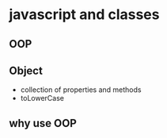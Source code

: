 # javascript and classes

## OOP

## Object
- collection of properties and methods
- toLowerCase

## why use OOP
